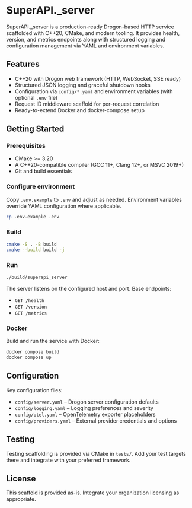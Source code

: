 # SuperAPI._server

SuperAPI._server is a production-ready Drogon-based HTTP service scaffolded with C++20, CMake, and modern tooling. It provides health, version, and metrics endpoints along with structured logging and configuration management via YAML and environment variables.

## Features

- C++20 with Drogon web framework (HTTP, WebSocket, SSE ready)
- Structured JSON logging and graceful shutdown hooks
- Configuration via `config/*.yaml` and environment variables (with optional `.env` file)
- Request ID middleware scaffold for per-request correlation
- Ready-to-extend Docker and docker-compose setup

## Getting Started

### Prerequisites

- CMake >= 3.20
- A C++20-compatible compiler (GCC 11+, Clang 12+, or MSVC 2019+)
- Git and build essentials

### Configure environment

Copy `.env.example` to `.env` and adjust as needed. Environment variables override YAML configuration where applicable.

```bash
cp .env.example .env
```

### Build

```bash
cmake -S . -B build
cmake --build build -j
```

### Run

```bash
./build/superapi_server
```

The server listens on the configured host and port. Base endpoints:

- `GET /health`
- `GET /version`
- `GET /metrics`

### Docker

Build and run the service with Docker:

```bash
docker compose build
docker compose up
```

## Configuration

Key configuration files:

- `config/server.yaml` – Drogon server configuration defaults
- `config/logging.yaml` – Logging preferences and severity
- `config/otel.yaml` – OpenTelemetry exporter placeholders
- `config/providers.yaml` – External provider credentials and options

## Testing

Testing scaffolding is provided via CMake in `tests/`. Add your test targets there and integrate with your preferred framework.

## License

This scaffold is provided as-is. Integrate your organization licensing as appropriate.
